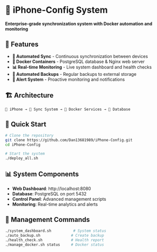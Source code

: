 # 🚀 iPhone-Config System

**Enterprise-grade synchronization system with Docker automation and monitoring**

## 🌟 Features

- **🔄 Automated Sync** - Continuous synchronization between devices
- **🐳 Docker Containers** - PostgreSQL database & Nginx web server
- **📊 Real-time Monitoring** - Live system dashboard and health checks
- **💾 Automated Backups** - Regular backups to external storage
- **🚨 Alert System** - Proactive monitoring and notifications

## 🏗️ Architecture

```
📱 iPhone → 🔄 Sync System → 🐳 Docker Services → 💾 Database
```

## 🚀 Quick Start

```bash
# Clone the repository
git clone https://github.com/Dan13681989/iPhone-Config.git
cd iPhone-Config

# Start the system
./deploy_all.sh
```

## 📊 System Components

- **Web Dashboard**: http://localhost:8080
- **Database**: PostgreSQL on port 5432
- **Control Panel**: Advanced management scripts
- **Monitoring**: Real-time analytics and alerts

## 🔧 Management Commands

```bash
./system_dashboard.sh          # System status
./auto_backup.sh              # Create backup
./health_check.sh             # Health report
./manage_docker.sh status     # Docker status
```
